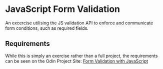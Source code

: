 # JavaScript Form Validation

An excercise utilising the JS validation API to enforce and communicate form conditions, such as required fields.

## Requirements

While this is simply an exercise rather than a full project, the requirements can be seen on the Odin Project Site: [Form Validation with JavaScript](https://www.theodinproject.com/lessons/node-path-javascript-form-validation-with-javascript)
